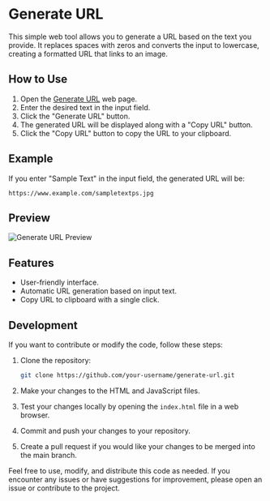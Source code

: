 # Generate URL

This simple web tool allows you to generate a URL based on the text you provide. It replaces spaces with zeros and converts the input to lowercase, creating a formatted URL that links to an image.

## How to Use

1. Open the [Generate URL](#) web page.
2. Enter the desired text in the input field.
3. Click the "Generate URL" button.
4. The generated URL will be displayed along with a "Copy URL" button.
5. Click the "Copy URL" button to copy the URL to your clipboard.

## Example

If you enter "Sample Text" in the input field, the generated URL will be:
```
https://www.example.com/sampletextps.jpg
```

## Preview

![Generate URL Preview](preview.png)

## Features

- User-friendly interface.
- Automatic URL generation based on input text.
- Copy URL to clipboard with a single click.

## Development

If you want to contribute or modify the code, follow these steps:

1. Clone the repository:

    ```bash
    git clone https://github.com/your-username/generate-url.git
    ```

2. Make your changes to the HTML and JavaScript files.

3. Test your changes locally by opening the `index.html` file in a web browser.

4. Commit and push your changes to your repository.

5. Create a pull request if you would like your changes to be merged into the main branch.

Feel free to use, modify, and distribute this code as needed. If you encounter any issues or have suggestions for improvement, please open an issue or contribute to the project.
